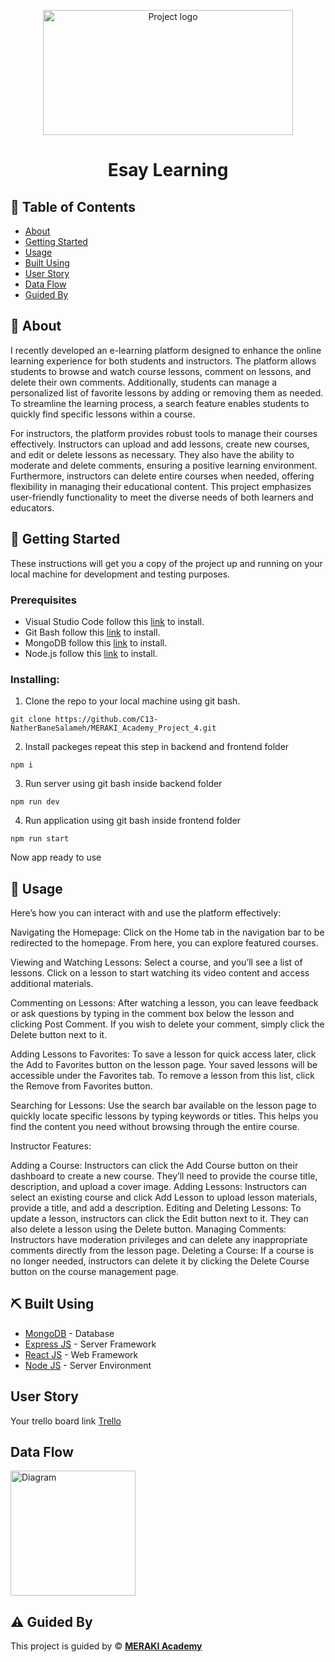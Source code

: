 <p align="center">
<a href="https://www.meraki-academy.org" target="_blank" rel="noopener noreferrer">
 <img width="400px" height="200px" src="https://res.cloudinary.com/duxfa6nqg/image/upload/v1736556922/wnvrbnsmkcvzziataj30.jpg" alt="Project logo">
 </a>
</p>

<h1 align="center">Esay Learning
</h1>



## 📝 Table of Contents

- [About](#about)
- [Getting Started](#getting_started)
- [Usage](#usage)
- [Built Using](#built_using)
- [User Story](#user_story)
- [Data Flow](#data_flow)
- [Guided By](#guided_by)

## 🧐 About <a name = "about"></a>

I recently developed an e-learning platform designed to enhance the online learning experience for both students and instructors. The platform allows students to browse and watch course lessons, comment on lessons, and delete their own comments. Additionally, students can manage a personalized list of favorite lessons by adding or removing them as needed. To streamline the learning process, a search feature enables students to quickly find specific lessons within a course.

For instructors, the platform provides robust tools to manage their courses effectively. Instructors can upload and add lessons, create new courses, and edit or delete lessons as necessary. They also have the ability to moderate and delete comments, ensuring a positive learning environment. Furthermore, instructors can delete entire courses when needed, offering flexibility in managing their educational content. This project emphasizes user-friendly functionality to meet the diverse needs of both learners and educators.  

## 🏁 Getting Started <a name = "getting_started"></a>

These instructions will get you a copy of the project up and running on your local machine for development and testing purposes.

### Prerequisites

- Visual Studio Code follow this <a href=''>link</a> to install.
- Git Bash follow this <a href=''>link</a> to install.
- MongoDB follow this <a href=''>link</a> to install.
- Node.js follow this <a href=''>link</a> to install.

### Installing:

1. Clone the repo to your local machine using git bash.

```
git clone https://github.com/C13-NatherBaneSalameh/MERAKI_Academy_Project_4.git
```

2. Install packeges repeat this step in backend and frontend folder

```
npm i
```

3. Run server using git bash inside backend folder

```
npm run dev
```

4. Run application using git bash inside frontend folder

```
npm run start
```

Now app ready to use

## 🎈 Usage <a name="usage"></a>

Here’s how you can interact with and use the platform effectively:

Navigating the Homepage:
Click on the Home tab in the navigation bar to be redirected to the homepage. From here, you can explore featured courses.

Viewing and Watching Lessons:
Select a course, and you’ll see a list of lessons. Click on a lesson to start watching its video content and access additional materials.

Commenting on Lessons:
After watching a lesson, you can leave feedback or ask questions by typing in the comment box below the lesson and clicking Post Comment. If you wish to delete your comment, simply click the Delete button next to it.

Adding Lessons to Favorites:
To save a lesson for quick access later, click the Add to Favorites button on the lesson page. Your saved lessons will be accessible under the Favorites tab. To remove a lesson from this list, click the Remove from Favorites button.

Searching for Lessons:
Use the search bar available on the lesson page to quickly locate specific lessons by typing keywords or titles. This helps you find the content you need without browsing through the entire course.

Instructor Features:

Adding a Course: Instructors can click the Add Course button on their dashboard to create a new course. They’ll need to provide the course title, description, and upload a cover image.
Adding Lessons: Instructors can select an existing course and click Add Lesson to upload lesson materials, provide a title, and add a description.
Editing and Deleting Lessons: To update a lesson, instructors can click the Edit button next to it. They can also delete a lesson using the Delete button.
Managing Comments: Instructors have moderation privileges and can delete any inappropriate comments directly from the lesson page.
Deleting a Course: If a course is no longer needed, instructors can delete it by clicking the Delete Course button on the course management page.

## ⛏️ Built Using <a name = "built_using"></a>

- [MongoDB](https://www.mongodb.com/) - Database
- [Express JS](https://expressjs.com/) - Server Framework
- [React JS](https://https://reactjs.org/) - Web Framework
- [Node JS](https://nodejs.org/en/) - Server Environment

## User Story <a name = "#user_story"></a>

Your trello board link
<a href='https://trello.com/b/sFjYbrFl/project'>Trello</a>

## Data Flow <a name = "#data_flow"></a>

<img width=200px height=200px src="https://res.cloudinary.com/duxfa6nqg/image/upload/v1736598665/qlr71efecoxgk34vl8ex.png" alt="Diagram"></a>

## ⚠️ Guided By <a name = "guided_by"></a>

This project is guided by ©️ **[MERAKI Academy](https://www.meraki-academy.org)**